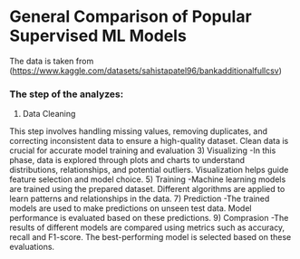 # General Comparison of Popular Supervised ML Models 

The data is taken from (https://www.kaggle.com/datasets/sahistapatel96/bankadditionalfullcsv)

### The step of the analyzes:

1) Data Cleaning

This step involves handling missing values, removing duplicates, and correcting inconsistent data to ensure a high-quality dataset. Clean data is crucial for accurate model training and evaluation
3) Visualizing
-In this phase, data is explored through plots and charts to understand distributions, relationships, and potential outliers. Visualization helps guide feature selection and model choice.
5) Training
-Machine learning models are trained using the prepared dataset. Different algorithms are applied to learn patterns and relationships in the data.
7) Prediction
-The trained models are used to make predictions on unseen test data. Model performance is evaluated based on these predictions.
9) Comprasion
-The results of different models are compared using metrics such as accuracy, recall and F1-score. The best-performing model is selected based on these evaluations.

   
   
    
